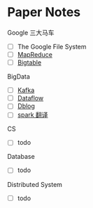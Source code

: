 # Paper Notes

Google 三大马车

- [ ] The Google File System
- [ ] [MapReduce](https://pdos.csail.mit.edu/6.824/papers/mapreduce.pdf)
- [ ] [Bigtable](https://storage.googleapis.com/gweb-research2023-media/pubtools/pdf/68a74a85e1662fe02ff3967497f31fda7f32225c.pdf)

BigData

- [ ] [Kafka](https://notes.stephenholiday.com/Kafka.pdf)
- [ ] [Dataflow](https://storage.googleapis.com/gweb-research2023-media/pubtools/pdf/43864.pdf)
- [ ] [Dblog](https://arxiv.org/pdf/2010.12597.pdf)
- [ ] [spark 翻译](https://fangmiao97.github.io/2019/04/13/tanslate-Resilient-Distributed-Datasets-A-Fault-Tolerant-Abstraction%E2%80%93for-In-Memory-Cluster-Computing/)

CS

- [ ] todo

Database

- [ ] todo

Distributed System

- [ ] todo
